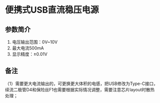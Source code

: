 # 便携式USB直流稳压电源

## 参数简介

1. 电压输出范围：0V~10V
2. 最大电流500mA
3. 显示精度：±0.01V

## 备注

​	（1）需要更大电流输出的，可更换更大体积的电感，把USB修改为Type-C接口，续流二极管D4和保险丝F1也需要根据实际情况调整，需要注意芯片layout时散热处理；

